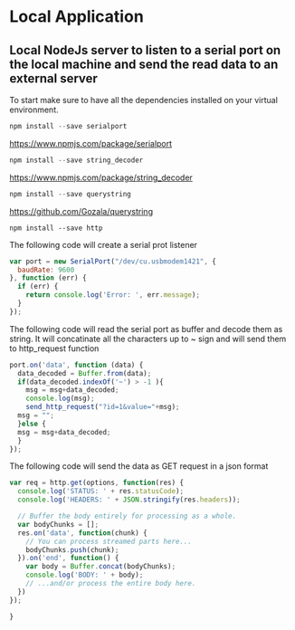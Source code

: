 # Local Application
## Local NodeJs server to listen to a serial port on the local machine and send the read data to an external server

To start make sure to have all the dependencies installed on your virtual environment.

```javascript
npm install --save serialport
```
https://www.npmjs.com/package/serialport

```javascript
npm install --save string_decoder
```
https://www.npmjs.com/package/string_decoder

```javascript
npm install --save querystring
```
https://github.com/Gozala/querystring

```javscript
npm install --save http
```

The following code will create a serial prot listener

```javascript
var port = new SerialPort("/dev/cu.usbmodem1421", {
  baudRate: 9600
}, function (err) {
  if (err) {
    return console.log('Error: ', err.message);
  }
});
```
The following code will read the serial port as buffer and decode them as string.
It will concatinate all the characters up to ~ sign and will send them to http_request function

```javascript
port.on('data', function (data) {
  data_decoded = Buffer.from(data);
  if(data_decoded.indexOf('~') > -1 ){
    msg = msg+data_decoded;
    console.log(msg);
    send_http_request("?id=1&value="+msg);
  msg = "";
  }else {
  msg = msg+data_decoded;
  }
});
```

The following code will send the data as GET request in a json format

```javascript
var req = http.get(options, function(res) {
  console.log('STATUS: ' + res.statusCode);
  console.log('HEADERS: ' + JSON.stringify(res.headers));

  // Buffer the body entirely for processing as a whole.
  var bodyChunks = [];
  res.on('data', function(chunk) {
    // You can process streamed parts here...
    bodyChunks.push(chunk);
  }).on('end', function() {
    var body = Buffer.concat(bodyChunks);
    console.log('BODY: ' + body);
    // ...and/or process the entire body here.
  })
});

}
```